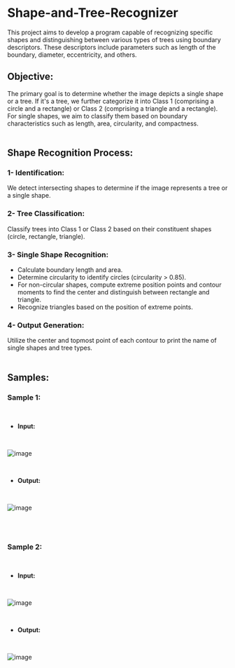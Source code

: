 # Shape-and-Tree-Recognizer

This project aims to develop a program capable of recognizing specific shapes and distinguishing between various types of trees using boundary descriptors. These descriptors include parameters such as length of the boundary, diameter, eccentricity, and others.

<h2>Objective:</h2>
The primary goal is to determine whether the image depicts a single shape or a tree. If it's a tree, we further categorize it into Class 1 (comprising a circle and a rectangle) or Class 2 (comprising a triangle and a rectangle). For single shapes, we aim to classify them based on boundary characteristics such as length, area, circularity, and compactness.

<br/>
<br/>

<h2>Shape Recognition Process:</h2>

<h3>1- Identification:</h3> We detect intersecting shapes to determine if the image represents a tree or a single shape.
<h3>2- Tree Classification:</h3> Classify trees into Class 1 or Class 2 based on their constituent shapes (circle, rectangle, triangle).
<h3>3- Single Shape Recognition:</h3>

* Calculate boundary length and area.
* Determine circularity to identify circles (circularity > 0.85).
* For non-circular shapes, compute extreme position points and contour moments to find the center and distinguish between rectangle and triangle.
* Recognize triangles based on the position of extreme points.
<h3>4- Output Generation:</h3> Utilize the center and topmost point of each contour to print the name of single shapes and tree types.

<br/>
<br/>

<h2>Samples:</h2>

<h3>Sample 1:</h3>
<br/>

* **Input:**
<br/>

![image](https://github.com/AbdelrahmanJaber/Shape-and-Tree-Recognizer/assets/113253216/2dd4d670-ff0e-44da-9c4b-f1afb36a248a)

<br/>

* **Output:**
<br/>

![image](https://github.com/AbdelrahmanJaber/Shape-and-Tree-Recognizer/assets/113253216/d18116bf-f0d1-4ec8-b880-bfd34449debc)

<br/>
<br/>

<h3>Sample 2:</h3>
<br/>

* **Input:**
<br/>

![image](https://github.com/AbdelrahmanJaber/Shape-and-Tree-Recognizer/assets/113253216/e8d70f2f-2b27-4403-8afe-d34aaafbabd0)

<br/>

* **Output:**
<br/>

![image](https://github.com/AbdelrahmanJaber/Shape-and-Tree-Recognizer/assets/113253216/da9fb7c6-d1d8-4501-b2d0-774d796a189a)
